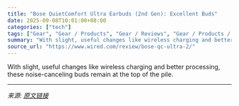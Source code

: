 ```yaml
---
title: "Bose QuietComfort Ultra Earbuds (2nd Gen): Excellent Buds"
date: 2025-09-08T10:01:00+08:00
categories: ["tech"]
tags: ["Gear", "Gear / Products", "Gear / Reviews", "Gear / Products / Audio", "Gear / Products / Headphones", "Headphones", "audio", "Bluetooth", "Reviews", "review", "Shopping", "Bose", "Product Review"]
summary: "With slight, useful changes like wireless charging and better processing, these noise-canceling buds remain at the top of the pile."
source_url: "https://www.wired.com/review/bose-qc-ultra-2/"
---
```


With slight, useful changes like wireless charging and better processing, these noise-canceling buds remain at the top of the pile.

---

*来源: [原文链接](https://www.wired.com/review/bose-qc-ultra-2/)*
